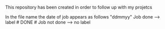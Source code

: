 This repository has been created in order to follow up with my projetcs

In the file name the date of job appears as follows "ddmmyy"
Job done --> label # DONE #
Job not done --> no label

